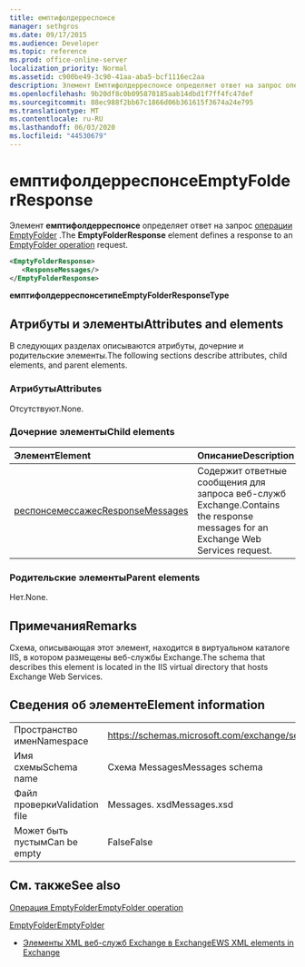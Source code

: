```yaml
---
title: емптифолдерреспонсе
manager: sethgros
ms.date: 09/17/2015
ms.audience: Developer
ms.topic: reference
ms.prod: office-online-server
localization_priority: Normal
ms.assetid: c900be49-3c90-41aa-aba5-bcf1116ec2aa
description: Элемент Емптифолдерреспонсе определяет ответ на запрос операции EmptyFolder.
ms.openlocfilehash: 9b20df8c0b095870185aab14dbd1f7ff4fc47def
ms.sourcegitcommit: 88ec988f2bb67c1866d06b361615f3674a24e795
ms.translationtype: MT
ms.contentlocale: ru-RU
ms.lasthandoff: 06/03/2020
ms.locfileid: "44530679"
---
```

# <a name="emptyfolderresponse"></a><span data-ttu-id="c4dce-103">емптифолдерреспонсе</span><span class="sxs-lookup"><span data-stu-id="c4dce-103">EmptyFolderResponse</span></span>

<span data-ttu-id="c4dce-104">Элемент **емптифолдерреспонсе** определяет ответ на запрос [операции EmptyFolder](emptyfolder-operation.md) .</span><span class="sxs-lookup"><span data-stu-id="c4dce-104">The **EmptyFolderResponse** element defines a response to an [EmptyFolder operation](emptyfolder-operation.md) request.</span></span> 
  
```XML
<EmptyFolderResponse>
   <ResponseMessages/>
</EmptyFolderResponse>
```

 <span data-ttu-id="c4dce-105">**емптифолдерреспонсетипе**</span><span class="sxs-lookup"><span data-stu-id="c4dce-105">**EmptyFolderResponseType**</span></span>
## <a name="attributes-and-elements"></a><span data-ttu-id="c4dce-106">Атрибуты и элементы</span><span class="sxs-lookup"><span data-stu-id="c4dce-106">Attributes and elements</span></span>

<span data-ttu-id="c4dce-107">В следующих разделах описываются атрибуты, дочерние и родительские элементы.</span><span class="sxs-lookup"><span data-stu-id="c4dce-107">The following sections describe attributes, child elements, and parent elements.</span></span>
  
### <a name="attributes"></a><span data-ttu-id="c4dce-108">Атрибуты</span><span class="sxs-lookup"><span data-stu-id="c4dce-108">Attributes</span></span>

<span data-ttu-id="c4dce-109">Отсутствуют.</span><span class="sxs-lookup"><span data-stu-id="c4dce-109">None.</span></span>
  
### <a name="child-elements"></a><span data-ttu-id="c4dce-110">Дочерние элементы</span><span class="sxs-lookup"><span data-stu-id="c4dce-110">Child elements</span></span>

|<span data-ttu-id="c4dce-111">**Элемент**</span><span class="sxs-lookup"><span data-stu-id="c4dce-111">**Element**</span></span>|<span data-ttu-id="c4dce-112">**Описание**</span><span class="sxs-lookup"><span data-stu-id="c4dce-112">**Description**</span></span>|
|:-----|:-----|
|[<span data-ttu-id="c4dce-113">респонсемессажес</span><span class="sxs-lookup"><span data-stu-id="c4dce-113">ResponseMessages</span></span>](responsemessages.md) <br/> |<span data-ttu-id="c4dce-114">Содержит ответные сообщения для запроса веб-служб Exchange.</span><span class="sxs-lookup"><span data-stu-id="c4dce-114">Contains the response messages for an Exchange Web Services request.</span></span>  <br/> |
   
### <a name="parent-elements"></a><span data-ttu-id="c4dce-115">Родительские элементы</span><span class="sxs-lookup"><span data-stu-id="c4dce-115">Parent elements</span></span>

<span data-ttu-id="c4dce-116">Нет.</span><span class="sxs-lookup"><span data-stu-id="c4dce-116">None.</span></span>
  
## <a name="remarks"></a><span data-ttu-id="c4dce-117">Примечания</span><span class="sxs-lookup"><span data-stu-id="c4dce-117">Remarks</span></span>

<span data-ttu-id="c4dce-118">Схема, описывающая этот элемент, находится в виртуальном каталоге IIS, в котором размещены веб-службы Exchange.</span><span class="sxs-lookup"><span data-stu-id="c4dce-118">The schema that describes this element is located in the IIS virtual directory that hosts Exchange Web Services.</span></span>
  
## <a name="element-information"></a><span data-ttu-id="c4dce-119">Сведения об элементе</span><span class="sxs-lookup"><span data-stu-id="c4dce-119">Element information</span></span>

|||
|:-----|:-----|
|<span data-ttu-id="c4dce-120">Пространство имен</span><span class="sxs-lookup"><span data-stu-id="c4dce-120">Namespace</span></span>  <br/> |https://schemas.microsoft.com/exchange/services/2006/messages  <br/> |
|<span data-ttu-id="c4dce-121">Имя схемы</span><span class="sxs-lookup"><span data-stu-id="c4dce-121">Schema name</span></span>  <br/> |<span data-ttu-id="c4dce-122">Схема Messages</span><span class="sxs-lookup"><span data-stu-id="c4dce-122">Messages schema</span></span>  <br/> |
|<span data-ttu-id="c4dce-123">Файл проверки</span><span class="sxs-lookup"><span data-stu-id="c4dce-123">Validation file</span></span>  <br/> |<span data-ttu-id="c4dce-124">Messages. xsd</span><span class="sxs-lookup"><span data-stu-id="c4dce-124">Messages.xsd</span></span>  <br/> |
|<span data-ttu-id="c4dce-125">Может быть пустым</span><span class="sxs-lookup"><span data-stu-id="c4dce-125">Can be empty</span></span>  <br/> |<span data-ttu-id="c4dce-126">False</span><span class="sxs-lookup"><span data-stu-id="c4dce-126">False</span></span>  <br/> |
   
## <a name="see-also"></a><span data-ttu-id="c4dce-127">См. также</span><span class="sxs-lookup"><span data-stu-id="c4dce-127">See also</span></span>



[<span data-ttu-id="c4dce-128">Операция EmptyFolder</span><span class="sxs-lookup"><span data-stu-id="c4dce-128">EmptyFolder operation</span></span>](emptyfolder-operation.md)
  
[<span data-ttu-id="c4dce-129">EmptyFolder</span><span class="sxs-lookup"><span data-stu-id="c4dce-129">EmptyFolder</span></span>](emptyfolder.md)


- [<span data-ttu-id="c4dce-130">Элементы XML веб-служб Exchange в Exchange</span><span class="sxs-lookup"><span data-stu-id="c4dce-130">EWS XML elements in Exchange</span></span>](ews-xml-elements-in-exchange.md)

